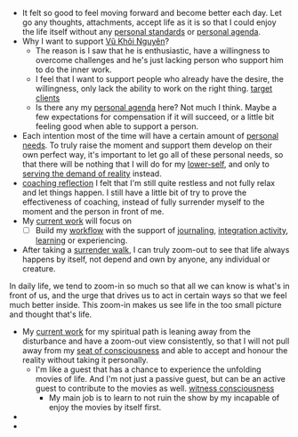 - It felt so good to feel moving forward and become better each day. Let go any thoughts, attachments, accept life as it is so that I could enjoy the life itself without any [personal standards](<personal standards.md>) or [personal agenda](<personal agenda.md>). 
- Why I want to support [Vũ Khôi Nguyên](<Vũ Khôi Nguyên.md>)?
    - The reason is I saw that he is enthusiastic, have a willingness to overcome challenges and he's just lacking person who support him to do the inner work.
    - I feel that I want to support people who already have the desire, the willingness, only lack the ability to work on the right thing. [target clients](<target clients.md>)
    - Is there any my [personal agenda](<personal agenda.md>) here? Not much I think. Maybe a few expectations for compensation if it will succeed, or a little bit feeling good when able to support a person.
- Each intention most of the time will have a certain amount of [personal needs](<personal needs.md>). To truly raise the moment and support them develop on their own perfect way, it's important to let go all of these personal needs, so that there will be nothing that I will do for my [lower-self](<lower-self.md>), and only to [serving the demand of reality](<serving the demand of reality.md>) instead.
- [coaching reflection](<coaching reflection.md>) I felt that I'm still quite restless and not fully relax and let things happen. I still have a little bit of try to prove the effectiveness of coaching, instead of fully surrender myself to the moment and the person in front of me.
- My [current work](<current work.md>) will focus on
    - [ ] Build my [workflow](<workflow.md>) with the support of [journaling](<journaling.md>), [integration activity](<integration activity.md>), [learning](<learning.md>) or experiencing.
- After taking a [surrender walk](<surrender walk.md>), I can truly zoom-out to see that life always happens by itself, not depend and own by anyone, any individual or creature. 

In daily life, we tend to zoom-in so much so that all we can know is what's in front of us, and the urge that drives us to act in certain ways so that we feel much better inside. This zoom-in makes us see life in the too small picture and thought that's life.
- My [current work](<current work.md>) for my spiritual path is leaning away from the disturbance and have a zoom-out view consistently, so that I will not pull away from my [seat of consciousness](<seat of consciousness.md>) and able to accept and honour the reality without taking it personally. 
    - I'm like a guest that has a chance to experience the unfolding movies of life. And I'm not just a passive guest, but can be an active guest to contribute to the movies as well. [witness consciousness](<witness consciousness.md>)
        - My main job is to learn to not ruin the show by my incapable of enjoy the movies by itself first.
- 
- 
